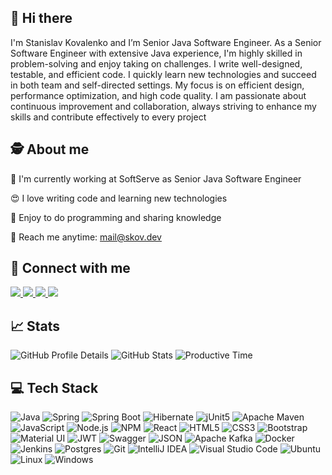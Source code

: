 
## &#x1F44B; Hi there

<p>
I'm Stanislav Kovalenko and I’m Senior Java Software Engineer. As a Senior Software Engineer with extensive Java experience, I'm highly skilled in problem-solving and enjoy taking on challenges. I write well-designed, testable, and efficient code. I quickly learn new technologies and succeed in both team and self-directed settings. My focus is on efficient design, performance optimization, and high code quality. I am passionate about continuous improvement and collaboration, always striving to enhance my skills and contribute effectively to every project
</p>

## &#x1F575; About me 

<p> &#x1F52D; I'm currently working at SoftServe as Senior Java Software Engineer</p>
<p> &#x1F60D; I love writing code and learning new technologies</p>
<p> &#x1F91A; Enjoy to do programming and sharing knowledge </p>
<p> &#x1F4E7; Reach me anytime: <a href="mailto:mail@skov.dev">mail@skov.dev</a></p>

## &#x1F91D; Connect with me

<p>
    <a href="https://www.linkedin.com/in/stanislav-kovalenko/">
        <img src="https://img.shields.io/badge/LinkedIn-005785?style=for-the-badge&logo=linkedin&logoColor=white" />
    </a>
    <a href="mailto:stanislav.kov.1996@gmail.com">
	<img src="https://img.shields.io/badge/Gmail-D14836?style=for-the-badge&logo=gmail&logoColor=white" />
    </a>
    <a href="skype:kov.stanislav.2601?chat">
        <img src="https://img.shields.io/badge/Skype-blue?style=for-the-badge&logo=skype&logoColor=white"/>
    </a>
    <a href="https://t.me/mynamestanislav">
        <img src="https://img.shields.io/badge/Telegram-2CA5E0?style=for-the-badge&logo=telegram&logoColor=white"/>
    </a>
</p>
													
## &#x1f4c8; Stats

<p>
  <img src="https://github-profile-summary-cards.vercel.app/api/cards/profile-details?username=skovdev&theme=dark" alt="GitHub Profile Details" />
  <img src="https://github-profile-summary-cards.vercel.app/api/cards/stats?username=skovdev&theme=dark" alt="GitHub Stats" />
  <img src="https://github-profile-summary-cards.vercel.app/api/cards/productive-time?username=skovdev&theme=dark" alt="Productive Time" />
</p>
</p>
	
## &#x1F4BB; Tech Stack

<p align="left">
  <img src="https://img.shields.io/badge/java-%23ED8B00.svg?style=for-the-badge&logo=java&logoColor=white" alt="Java" />
  <img src="https://img.shields.io/badge/spring-%236DB33F.svg?style=for-the-badge&logo=spring&logoColor=white" alt="Spring" />
  <img src="https://img.shields.io/badge/Spring_Boot-C9C9C9?style=for-the-badge&logo=spring-boot" alt="Spring Boot" />
  <img src="https://img.shields.io/badge/Hibernate-59666C?style=for-the-badge&logo=Hibernate&logoColor=white" alt="Hibernate" />
  <img src="https://img.shields.io/badge/Junit5-25A162?style=for-the-badge&logo=junit5&logoColor=white" alt="jUnit5" />
  <img src="https://img.shields.io/badge/Apache%20Maven-C71A36?style=for-the-badge&logo=Apache%20Maven&logoColor=white" alt="Apache Maven" />
  <img src="https://img.shields.io/badge/javascript-%23323330.svg?style=for-the-badge&logo=javascript&logoColor=%23F7DF1E" alt="JavaScript" />
  <img src="https://img.shields.io/badge/Node.js-339933?style=for-the-badge&logo=nodedotjs&logoColor=white" alt="Node.js" />
  <img src="https://img.shields.io/badge/npm-CB3837?style=for-the-badge&logo=npm&logoColor=white" alt="NPM" />
  <img src="https://img.shields.io/badge/react-%2320232a.svg?style=for-the-badge&logo=react&logoColor=%2361DAFB" alt="React" />
  <img src="https://img.shields.io/badge/html5-%23E34F26.svg?style=for-the-badge&logo=html5&logoColor=white" alt="HTML5" />
  <img src="https://img.shields.io/badge/css3-%231572B6.svg?style=for-the-badge&logo=css3&logoColor=white" alt="CSS3" />
  <img src="https://img.shields.io/badge/Bootstrap-563D7C?style=for-the-badge&logo=bootstrap&logoColor=white" alt="Bootstrap" />
  <img src="https://img.shields.io/badge/Material%20UI-007FFF?style=for-the-badge&logo=mui&logoColor=white" alt="Material UI" />
  <img src="https://img.shields.io/badge/JWT-black?style=for-the-badge&logo=JSON%20web%20tokens" alt="JWT" />
  <img src="https://img.shields.io/badge/Swagger-85EA2D?style=for-the-badge&logo=Swagger&logoColor=white" alt="Swagger" />
  <img src="https://img.shields.io/badge/json-5E5C5C?style=for-the-badge&logo=json&logoColor=white" alt="JSON" />
  <img src="https://img.shields.io/badge/Apache_Kafka-231F20?style=for-the-badge&logo=apache-kafka&logoColor=white" alt="Apache Kafka" />
  <img src="https://img.shields.io/badge/Docker-2CA5E0?style=for-the-badge&logo=docker&logoColor=white" alt="Docker" />
  <img src="https://img.shields.io/badge/Jenkins-D24939?style=for-the-badge&logo=Jenkins&logoColor=white" alt="Jenkins" />
  <img src="https://img.shields.io/badge/postgres-%23316192.svg?style=for-the-badge&logo=postgresql&logoColor=white" alt="Postgres" />
  <img src="https://img.shields.io/badge/git-%23F05033.svg?style=for-the-badge&logo=git&logoColor=white" alt="Git" />
  <img src="https://img.shields.io/badge/IntelliJIDEA-1C1C1C.svg?style=for-the-badge&logo=intellij-idea&logoColor=white" alt="IntelliJ IDEA" />
  <img src="https://img.shields.io/badge/Visual_Studio_Code-0078D4?style=for-the-badge&logo=visual%20studio%20code&logoColor=white" alt="Visual Studio Code" />
  <img src="https://img.shields.io/badge/Ubuntu-E95420?style=for-the-badge&logo=ubuntu&logoColor=white" alt="Ubuntu" />
  <img src="https://img.shields.io/badge/Linux-FCC624?style=for-the-badge&logo=linux&logoColor=black" alt="Linux" />
  <img src="https://img.shields.io/badge/Windows-0078D6?style=for-the-badge&logo=windows&logoColor=white" alt="Windows" />
</p>

